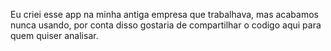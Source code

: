 Eu criei esse app na minha antiga empresa que trabalhava, mas acabamos nunca usando, por conta disso gostaria de compartilhar o codigo aqui para quem quiser analisar.

